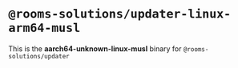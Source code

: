 # `@rooms-solutions/updater-linux-arm64-musl`

This is the **aarch64-unknown-linux-musl** binary for `@rooms-solutions/updater`
